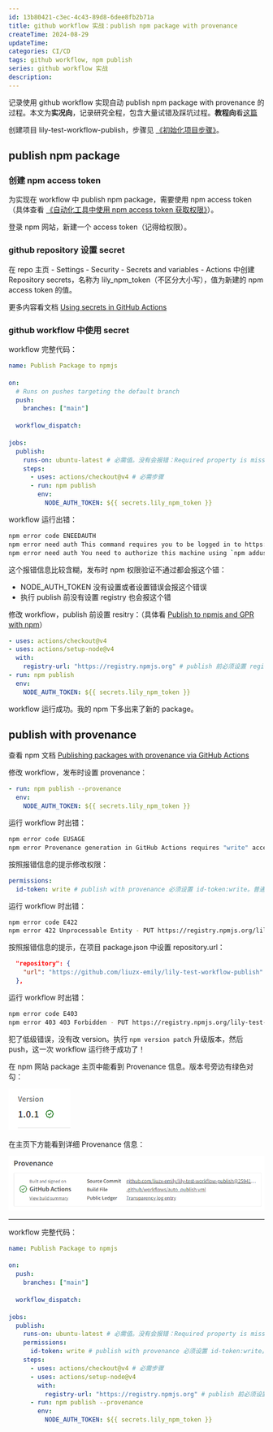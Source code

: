 ```yaml
---
id: 13b80421-c3ec-4c43-89d8-6dee8fb2b71a
title: github workflow 实战：publish npm package with provenance
createTime: 2024-08-29
updateTime:
categories: CI/CD
tags: github workflow, npm publish
series: github workflow 实战
description:
---
```


记录使用 github workflow 实现自动 publish npm package with provenance 的过程。本文为**实况向**，记录研究全程，包含大量试错及踩坑过程。**教程向**看[这篇](post:5968cde5-1851-40c0-9a9e-80647e8ce9c2)

创建项目 lily-test-workflow-publish，步骤见 [《初始化项目步骤》](post:dac4f67a-a623-47bd-bb79-90df2fb5d046)。

## publish npm package

### 创建 npm access token

为实现在 workflow 中 publish npm package，需要使用 npm access token（具体查看 [《自动化工具中使用 npm access token 获取权限》](post:ed55a9c8-ae07-406e-a88b-25c494d37502)）。

登录 npm 网站，新建一个 access token（记得给权限）。

### github repository 设置 secret

在 repo 主页 - Settings - Security - Secrets and variables - Actions 中创建 Repository secrets，名称为 lily_npm_token（不区分大小写），值为新建的 npm access token 的值。

更多内容看文档 [Using secrets in GitHub Actions](https://docs.github.com/en/actions/security-for-github-actions/security-guides/using-secrets-in-github-actions)

### github workflow 中使用 secret

workflow 完整代码：

```yml
name: Publish Package to npmjs

on:
  # Runs on pushes targeting the default branch
  push:
    branches: ["main"]

  workflow_dispatch:

jobs:
  publish:
    runs-on: ubuntu-latest # 必需值。没有会报错：Required property is missing: runs-on
    steps:
      - uses: actions/checkout@v4 # 必需步骤
      - run: npm publish
        env:
          NODE_AUTH_TOKEN: ${{ secrets.lily_npm_token }}
```

workflow 运行出错：

```bash
npm error code ENEEDAUTH
npm error need auth This command requires you to be logged in to https://registry.npmjs.org/
npm error need auth You need to authorize this machine using `npm adduser`
```

这个报错信息比较含糊，发布时 npm 权限验证不通过都会报这个错：

- NODE_AUTH_TOKEN 没有设置或者设置错误会报这个错误
- 执行 publish 前没有设置 registry 也会报这个错

修改 workflow，publish 前设置 resitry：（具体看 [Publish to npmjs and GPR with npm](https://github.com/actions/setup-node/blob/main/docs/advanced-usage.md#publish-to-npmjs-and-gpr-with-npm)）

```yml
- uses: actions/checkout@v4
- uses: actions/setup-node@v4
  with:
    registry-url: "https://registry.npmjs.org" # publish 前必须设置 registry
- run: npm publish
  env:
    NODE_AUTH_TOKEN: ${{ secrets.lily_npm_token }}
```

workflow 运行成功。我的 npm 下多出来了新的 package。

## publish with provenance

查看 npm 文档 [Publishing packages with provenance via GitHub Actions](https://docs.npmjs.com/generating-provenance-statements#publishing-packages-with-provenance-via-github-actions)

修改 workflow，发布时设置 provenance：

```yml
- run: npm publish --provenance
  env:
    NODE_AUTH_TOKEN: ${{ secrets.lily_npm_token }}
```

运行 workflow 时出错：

```bash
npm error code EUSAGE
npm error Provenance generation in GitHub Actions requires "write" access to the "id-token" permission
```

按照报错信息的提示修改权限：

```yml
permissions:
  id-token: write # publish with provenance 必须设置 id-token:write。普通 publish 不需要此权限
```

运行 workflow 时出错：

```bash
npm error code E422
npm error 422 Unprocessable Entity - PUT https://registry.npmjs.org/lily-test-workflow-publish - Error verifying sigstore provenance bundle: Failed to validate repository information: package.json: "repository.url" is "", expected to match "https://github.com/liuzx-emily/lily-test-workflow-publish" from provenance
```

按照报错信息的提示，在项目 package.json 中设置 repository.url：

```json
  "repository": {
    "url": "https://github.com/liuzx-emily/lily-test-workflow-publish"
  },
```

运行 workflow 时出错：

```bash
npm error code E403
npm error 403 403 Forbidden - PUT https://registry.npmjs.org/lily-test-workflow-publish - You cannot publish over the previously published versions: 1.0.0.
```

犯了低级错误，没有改 version。执行 `npm version patch` 升级版本，然后 push，这一次 workflow 运行终于成功了！

在 npm 网站 package 主页中能看到 Provenance 信息。版本号旁边有绿色对勾：

![alt text](../post-assets/ac0f0842-ea98-4ae7-a4e4-bd076c54ccec.png)

在主页下方能看到详细 Provenance 信息：

![alt text](../post-assets/67285c8e-13c3-4dff-aac9-5bded820d28c.png)

---

workflow 完整代码：

```yml
name: Publish Package to npmjs

on:
  push:
    branches: ["main"]

  workflow_dispatch:

jobs:
  publish:
    runs-on: ubuntu-latest # 必需值。没有会报错：Required property is missing: runs-on
    permissions:
      id-token: write # publish with provenance 必须设置 id-token:write。普通 publish 不需要此权限
    steps:
      - uses: actions/checkout@v4 # 必需步骤
      - uses: actions/setup-node@v4
        with:
          registry-url: "https://registry.npmjs.org" # publish 前必须设置 registry
      - run: npm publish --provenance
        env:
          NODE_AUTH_TOKEN: ${{ secrets.lily_npm_token }}
```
